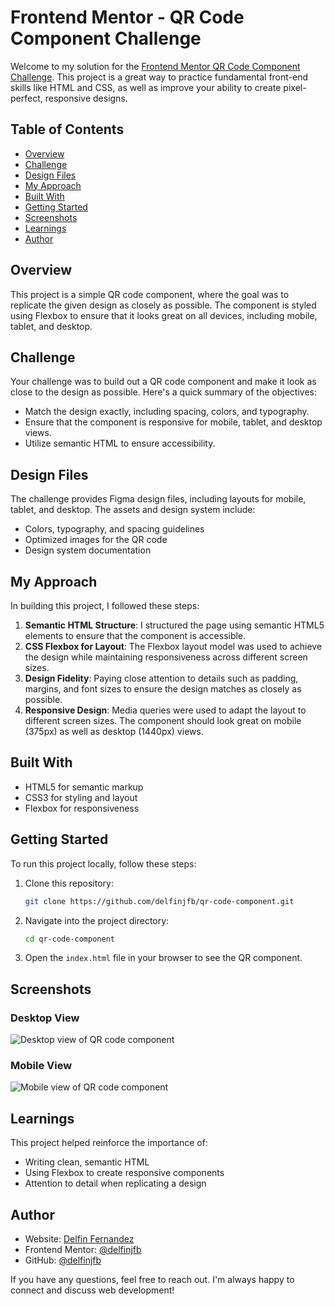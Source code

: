 # Frontend Mentor - QR Code Component Challenge

Welcome to my solution for the [Frontend Mentor QR Code Component Challenge](https://www.frontendmentor.io/challenges/qr-code-component-iux_sIO_H). This project is a great way to practice fundamental front-end skills like HTML and CSS, as well as improve your ability to create pixel-perfect, responsive designs.

## Table of Contents

- [Overview](#overview)
- [Challenge](#challenge)
- [Design Files](#design-files)
- [My Approach](#my-approach)
- [Built With](#built-with)
- [Getting Started](#getting-started)
- [Screenshots](#screenshots)
- [Learnings](#learnings)
- [Author](#author)

## Overview

This project is a simple QR code component, where the goal was to replicate the given design as closely as possible. The component is styled using Flexbox to ensure that it looks great on all devices, including mobile, tablet, and desktop.

## Challenge

Your challenge was to build out a QR code component and make it look as close to the design as possible. Here's a quick summary of the objectives:

- Match the design exactly, including spacing, colors, and typography.
- Ensure that the component is responsive for mobile, tablet, and desktop views.
- Utilize semantic HTML to ensure accessibility.

## Design Files

The challenge provides Figma design files, including layouts for mobile, tablet, and desktop. The assets and design system include:

- Colors, typography, and spacing guidelines
- Optimized images for the QR code
- Design system documentation

## My Approach

In building this project, I followed these steps:

1. **Semantic HTML Structure**: I structured the page using semantic HTML5 elements to ensure that the component is accessible.
2. **CSS Flexbox for Layout**: The Flexbox layout model was used to achieve the design while maintaining responsiveness across different screen sizes.
3. **Design Fidelity**: Paying close attention to details such as padding, margins, and font sizes to ensure the design matches as closely as possible.
4. **Responsive Design**: Media queries were used to adapt the layout to different screen sizes. The component should look great on mobile (375px) as well as desktop (1440px) views.

## Built With

- HTML5 for semantic markup
- CSS3 for styling and layout
- Flexbox for responsiveness

## Getting Started

To run this project locally, follow these steps:

1. Clone this repository:

   ```sh
   git clone https://github.com/delfinjfb/qr-code-component.git
   ```

2. Navigate into the project directory:

   ```sh
   cd qr-code-component
   ```

3. Open the `index.html` file in your browser to see the QR component.

## Screenshots

### Desktop View

![Desktop view of QR code component](./screenshots/desktop.png)

### Mobile View

![Mobile view of QR code component](./screenshots/mobile.png)

## Learnings

This project helped reinforce the importance of:

- Writing clean, semantic HTML
- Using Flexbox to create responsive components
- Attention to detail when replicating a design

## Author

- Website: [Delfin Fernandez](https://delfino.website)
- Frontend Mentor: [@delfinjfb](https://www.frontendmentor.io/profile/delfinjfb)
- GitHub: [@delfinjfb](https://github.com/delfinjfb)

If you have any questions, feel free to reach out. I'm always happy to connect and discuss web development!
